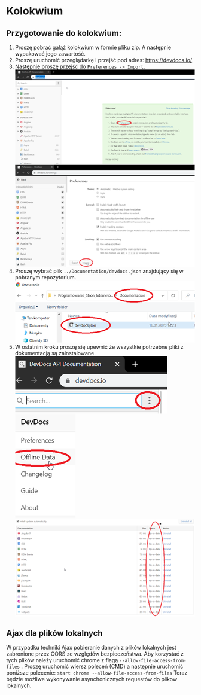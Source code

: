 # Kolokwium
## Przygotowanie do kolokwium:
1) Proszę pobrać gałąź kolokwium w formie pliku zip. A następnie wypakować jego zawartość.
2) Proszę uruchomić przeglądarkę i przejść pod adres: https://devdocs.io/
3) Następnie proszę przejść do `Preferences -> Import`.
  ![Alt text](Img/2020_01_17_10_19_11_DevDocs_API_Documentation.png?raw=true)
  ![Alt text](Img/2020_01_17_10_20_08_Preferences_DevDocs.png?raw=true)
4) Proszę wybrać plik `../Documentation/devdocs.json` znajdujący się w pobranym repozytorium.
  ![Alt text](Img/2020_01_17_10_21_04_Otwieranie.png?raw=true)
5) W ostatnim kroku proszę się upewnić że wszystkie potrzebne pliki z dokumentacją są zainstalowane.
  ![Alt text](Img/2020_01_17_10_26_06_PSI.png?raw=true)
  ![Alt text](Img/2020_01_17_10_26_41_DevDocs_API_Documentation.png?raw=true)
  ![Alt text](Img/2020_01_17_10_28_09_Offline_DevDocs.png?raw=true)


## Ajax dla plików lokalnych

W przypadku techniki Ajax pobieranie danych z plików lokalnych jest zabronione przez CORS ze względów bezpieczeństwa. 
Aby korzystać z tych plików należy uruchomić chrome z flagą `--allow-file-access-from-files` . 
Proszę uruchomić wiersz poleceń (CMD) a następnie uruchomić poniższe polecenie: 
`start chrome --allow-file-access-from-files`
Teraz będzie możliwe wykonywanie asynchonicznych requestów do plikow lokalnych.


